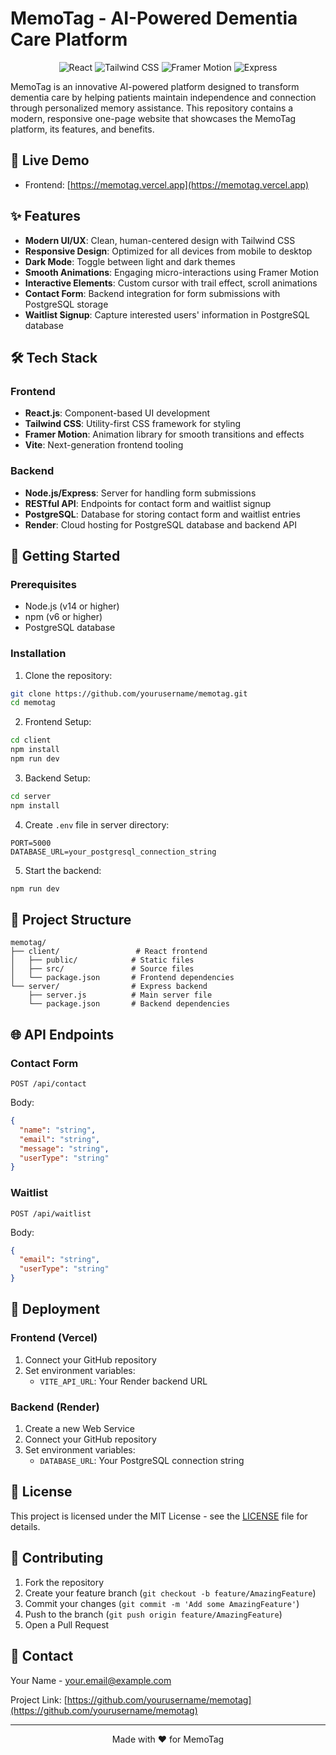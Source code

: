 # MemoTag - AI-Powered Dementia Care Platform

<p align="center">
  <img src="https://img.shields.io/badge/React-18.x-61DAFB?style=for-the-badge&logo=react&logoColor=white" alt="React" />
  <img src="https://img.shields.io/badge/Tailwind_CSS-38B2AC?style=for-the-badge&logo=tailwind-css&logoColor=white" alt="Tailwind CSS" />
  <img src="https://img.shields.io/badge/Framer_Motion-0055FF?style=for-the-badge&logo=framer&logoColor=white" alt="Framer Motion" />
  <img src="https://img.shields.io/badge/Express-000000?style=for-the-badge&logo=express&logoColor=white" alt="Express" />
</p>

MemoTag is an innovative AI-powered platform designed to transform dementia care by helping patients maintain independence and connection through personalized memory assistance. This repository contains a modern, responsive one-page website that showcases the MemoTag platform, its features, and benefits.

## 🌟 Live Demo

- Frontend: [https://memotag.vercel.app](https://memotag.vercel.app)


## ✨ Features

- **Modern UI/UX**: Clean, human-centered design with Tailwind CSS
- **Responsive Design**: Optimized for all devices from mobile to desktop
- **Dark Mode**: Toggle between light and dark themes
- **Smooth Animations**: Engaging micro-interactions using Framer Motion
- **Interactive Elements**: Custom cursor with trail effect, scroll animations
- **Contact Form**: Backend integration for form submissions with PostgreSQL storage
- **Waitlist Signup**: Capture interested users' information in PostgreSQL database

## 🛠️ Tech Stack

### Frontend
- **React.js**: Component-based UI development
- **Tailwind CSS**: Utility-first CSS framework for styling
- **Framer Motion**: Animation library for smooth transitions and effects
- **Vite**: Next-generation frontend tooling

### Backend
- **Node.js/Express**: Server for handling form submissions
- **RESTful API**: Endpoints for contact form and waitlist signup
- **PostgreSQL**: Database for storing contact form and waitlist entries
- **Render**: Cloud hosting for PostgreSQL database and backend API

## 🚀 Getting Started

### Prerequisites

- Node.js (v14 or higher)
- npm (v6 or higher)
- PostgreSQL database

### Installation

1. Clone the repository:
```bash
git clone https://github.com/yourusername/memotag.git
cd memotag
```

2. Frontend Setup:
```bash
cd client
npm install
npm run dev
```

3. Backend Setup:
```bash
cd server
npm install
```

4. Create `.env` file in server directory:
```env
PORT=5000
DATABASE_URL=your_postgresql_connection_string
```

5. Start the backend:
```bash
npm run dev
```

## 📁 Project Structure

```
memotag/
├── client/                 # React frontend
│   ├── public/            # Static files
│   ├── src/               # Source files
│   └── package.json       # Frontend dependencies
└── server/                # Express backend
    ├── server.js          # Main server file
    └── package.json       # Backend dependencies
```

## 🌐 API Endpoints

### Contact Form
```http
POST /api/contact
```
Body:
```json
{
  "name": "string",
  "email": "string",
  "message": "string",
  "userType": "string"
}
```

### Waitlist
```http
POST /api/waitlist
```
Body:
```json
{
  "email": "string",
  "userType": "string"
}
```

## 🚀 Deployment

### Frontend (Vercel)
1. Connect your GitHub repository
2. Set environment variables:
   - `VITE_API_URL`: Your Render backend URL

### Backend (Render)
1. Create a new Web Service
2. Connect your GitHub repository
3. Set environment variables:
   - `DATABASE_URL`: Your PostgreSQL connection string

## 📝 License

This project is licensed under the MIT License - see the [LICENSE](LICENSE) file for details.

## 👥 Contributing

1. Fork the repository
2. Create your feature branch (`git checkout -b feature/AmazingFeature`)
3. Commit your changes (`git commit -m 'Add some AmazingFeature'`)
4. Push to the branch (`git push origin feature/AmazingFeature`)
5. Open a Pull Request

## 📧 Contact

Your Name - [your.email@example.com](mailto:your.email@example.com)

Project Link: [https://github.com/yourusername/memotag](https://github.com/yourusername/memotag)

---

<p align="center">Made with ❤️ for MemoTag</p>
